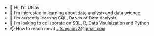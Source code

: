 - 👋 Hi, I’m Utsav 
- 👀 I’m interested in learning about data analysis and data acience
- 🌱 I’m currently learning SQL, Basics of Data Analysis
- 💞️ I’m looking to collaborate on SQL, R, Data Visulaization and Python
- 📫 How to reach me at Utsavjain22@gmail.com

<!---
Utsavjain22/Utsavjain22 is a ✨ special ✨ repository because its `README.md` (this file) appears on your GitHub profile.
You can click the Preview link to take a look at your changes.
--->
